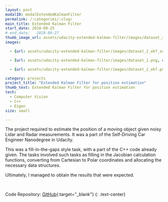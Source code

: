 ```yaml
---
layout: post
modalID: modalExtendedKalmanFilter
permalink: /:categories/:slug/
main_title: Extended Kalman Filter
start_date: 2018-09-25
# end_date:   2018-09-27
thumb_image_url: assets/udacity-extended-kalman-filter/images/dataset_2_ekf_zoom.png
images:

  - {url: assets/udacity-extended-kalman-filter/images/dataset_2_ekf_zoom.png, caption: "A zoom-in to a moment of estimating the path in the second dataset. Red and blue circles are lidar and radar data, and the green triangles are the EKF-estimated path.", id: dataset_2_ekf_zoom}

  - {url: assets/udacity-extended-kalman-filter/images/dataset_1.png, caption: "The first dataset, without EKF path estimation. Red and blue circles are lidar and radar data.", id: dataset_1}

  - {url: assets/udacity-extended-kalman-filter/images/dataset_2_ekf.png, caption: "The second dataset with EKF path estimations. Red and blue circles are lidar and radar data, and the green triangles are the EKF-estimated path.", id: dataset_2_ekf}

category: projects
project_title: "Extended Kalman Filter for position estimation"
thumb_text: Extended Kalman Filter for position estimation
tech:
  - Computer Vision
  - C++
  - Eigen
size: small

---
```


<div class="post-content-markdown">

The project required to estimate the position of a moving object given noisy Lidar and Radar measurements. It was a part of the Self-Driving Car Engineer Nanodegree in Udacity.

This was a fill-in-the-gaps style task, with a part of the C++ code already given. The tasks involved such tasks as filling in the Jacobian calculation functions, converting from Cartesian to Polar coordinates and allocating the necessary data structures.

Ultimately, I managed to obtain the results that were expected.

<br>

Code Repository: [GitHub](https://github.com/LinasKo/CarND-Extended-Kalman-Filter-Project){:target="_blank"}
{: .text-center}

</div>
